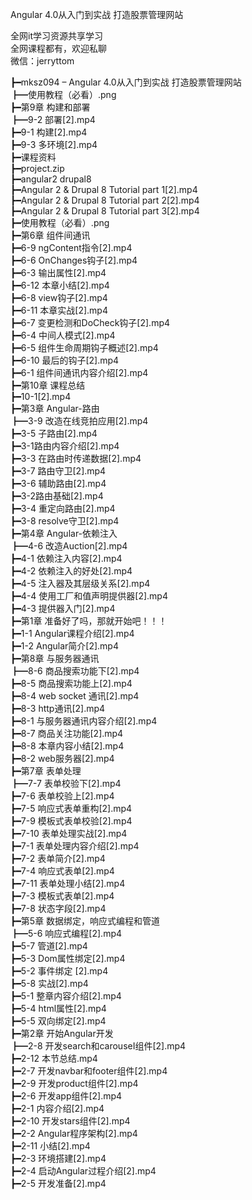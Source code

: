Angular 4.0从入门到实战 打造股票管理网站

全网it学习资源共享学习<br>全网课程都有，欢迎私聊<br>微信：jerryttom<br>

┣━mksz094 – Angular 4.0从入门到实战 打造股票管理网站<br> ┣━使用教程（必看）.png<br> ┣━第9章 构建和部署<br> ┣━9-2 部署[2].mp4<br> ┣━9-1 构建[2].mp4<br> ┣━9-3 多环境[2].mp4<br> ┣━课程资料<br> ┣━project.zip<br> ┣━angular2 drupal8<br> ┣━Angular 2 &amp; Drupal 8 Tutorial part 1[2].mp4<br> ┣━Angular 2 &amp; Drupal 8 Tutorial part 2[2].mp4<br> ┣━Angular 2 &amp; Drupal 8 Tutorial part 3[2].mp4<br> ┣━使用教程（必看）.png<br> ┣━第6章 组件间通讯<br> ┣━6-9 ngContent指令[2].mp4<br> ┣━6-6 OnChanges钩子[2].mp4<br> ┣━6-3 输出属性[2].mp4<br> ┣━6-12 本章小结[2].mp4<br> ┣━6-8 view钩子[2].mp4<br> ┣━6-11 本章实战[2].mp4<br> ┣━6-7 变更检测和DoCheck钩子[2].mp4<br> ┣━6-4 中间人模式[2].mp4<br> ┣━6-5 组件生命周期钩子概述[2].mp4<br> ┣━6-10 最后的钩子[2].mp4<br> ┣━6-1 组件间通讯内容介绍[2].mp4<br> ┣━第10章 课程总结<br> ┣━10-1[2].mp4<br> ┣━第3章 Angular-路由<br> ┣━3-9 改造在线竞拍应用[2].mp4<br> ┣━3-5 子路由[2].mp4<br> ┣━3-1路由内容介绍[2].mp4<br> ┣━3-3 在路由时传递数据[2].mp4<br> ┣━3-7 路由守卫[2].mp4<br> ┣━3-6 辅助路由[2].mp4<br> ┣━3-2路由基础[2].mp4<br> ┣━3-4 重定向路由[2].mp4<br> ┣━3-8 resolve守卫[2].mp4<br> ┣━第4章 Angular-依赖注入<br> ┣━4-6 改造Auction[2].mp4<br> ┣━4-1 依赖注入内容[2].mp4<br> ┣━4-2 依赖注入的好处[2].mp4<br> ┣━4-5 注入器及其层级关系[2].mp4<br> ┣━4-4 使用工厂和值声明提供器[2].mp4<br> ┣━4-3 提供器入门[2].mp4<br> ┣━第1章 准备好了吗，那就开始吧！！！<br> ┣━1-1 Angular课程介绍[2].mp4<br> ┣━1-2 Angular简介[2].mp4<br> ┣━第8章 与服务器通讯<br> ┣━8-6 商品搜索功能下[2].mp4<br> ┣━8-5 商品搜索功能上[2].mp4<br> ┣━8-4 web socket 通讯[2].mp4<br> ┣━8-3 http通讯[2].mp4<br> ┣━8-1 与服务器通讯内容介绍[2].mp4<br> ┣━8-7 商品关注功能[2].mp4<br> ┣━8-8 本章内容小结[2].mp4<br> ┣━8-2 web服务器[2].mp4<br> ┣━第7章 表单处理<br> ┣━7-7 表单校验下[2].mp4<br> ┣━7-6 表单校验上[2].mp4<br> ┣━7-5 响应式表单重构[2].mp4<br> ┣━7-9 模板式表单校验[2].mp4<br> ┣━7-10 表单处理实战[2].mp4<br> ┣━7-1 表单处理内容介绍[2].mp4<br> ┣━7-2 表单简介[2].mp4<br> ┣━7-4 响应式表单[2].mp4<br> ┣━7-11 表单处理小结[2].mp4<br> ┣━7-3 模板式表单[2].mp4<br> ┣━7-8 状态字段[2].mp4<br> ┣━第5章 数据绑定，响应式编程和管道<br> ┣━5-6 响应式编程[2].mp4<br> ┣━5-7 管道[2].mp4<br> ┣━5-3 Dom属性绑定[2].mp4<br> ┣━5-2 事件绑定 [2].mp4<br> ┣━5-8 实战[2].mp4<br> ┣━5-1 整章内容介绍[2].mp4<br> ┣━5-4 html属性[2].mp4<br> ┣━5-5 双向绑定[2].mp4<br> ┣━第2章 开始Angular开发<br> ┣━2-8 开发search和carouseI组件[2].mp4<br> ┣━2-12 本节总结.mp4<br> ┣━2-7 开发navbar和footer组件[2].mp4<br> ┣━2-9 开发product组件[2].mp4<br> ┣━2-6 开发app组件[2].mp4<br> ┣━2-1 内容介绍[2].mp4<br> ┣━2-10 开发stars组件[2].mp4<br> ┣━2-2 Angular程序架构[2].mp4<br> ┣━2-11 小结[2].mp4<br> ┣━2-3 环境搭建[2].mp4<br> ┣━2-4 启动Angular过程介绍[2].mp4<br> ┣━2-5 开发准备[2].mp4